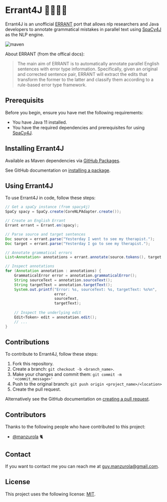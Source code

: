 # Errant4J 🧑🏻‍🏫📝

Errant4J is an unofficial [ERRANT](https://github.com/chrisjbryant/errant) port that allows nlp researchers and Java developers to annotate grammatical mistakes in parallel text using [SpaCy4J](https://github.com/LanguageToys/spacy4j) as the NLP engine.

![maven](https://github.com/manzurola/errant-java/actions/workflows/maven.yml/badge.svg)

About ERRANT (from the offical docs):

> The main aim of ERRANT is to automatically annotate parallel English sentences with error type information. Specifically, given an original and corrected sentence pair, ERRANT will extract the edits that transform the former to the latter and classify them according to a rule-based error type framework.

## Prerequisits

Before you begin, ensure you have met the following requirements:

* You have Java 11 installed.
* You have the required dependencies and prerequisites for using [SpaCy4J](https://github.com/LanguageToys/spacy4j).

## Installing Errant4J

Available as Maven dependencies via [GitHub Packages](https://github.com/LanguageToys/errant4j/packages).

See GitHub documentation on [installing a package](https://docs.github.com/en/packages/working-with-a-github-packages-registry/working-with-the-apache-maven-registry#installing-a-package).

## Using Errant4J

To use Errant4J in code, follow these steps:

```java
// Get a spaCy instance (from spacy4j)
SpaCy spacy = SpaCy.create(CoreNLPAdapter.create());

// Create an English Errant
Errant errant = Errant.en(spacy);

// Parse source and target sentences
Doc source = errant.parse("Yesterday I went to see my therapist.");
Doc target = errant.parse("Yesterday I go to see my therapist.");

// Annotate grammatical errors
List<Annotation> annotations = errant.annotate(source.tokens(), target.tokens());

// Inspect annotations
for (Annotation annotation : annotations) {
    GrammaticalError error = annotation.grammaticalError();
    String sourceText = annotation.sourceText();
    String targetText = annotation.targetText();
    System.out.printf("Error: %s, sourceText: %s, targetText: %s%n",
                      error,
                      sourceText,
                      targetText);
    
    // Inspect the underlying edit
    Edit<Token> edit = annotation.edit();
    // ...
}
```

## Contributions

To contribute to Errant4J, follow these steps:

1. Fork this repository.
2. Create a branch: `git checkout -b <branch_name>`.
3. Make your changes and commit them: `git commit -m '<commit_message>'`
4. Push to the original branch: `git push origin <project_name>/<location>`
5. Create the pull request.

Alternatively see the GitHub documentation on [creating a pull request](https://docs.github.com/en/github/collaborating-with-pull-requests/proposing-changes-to-your-work-with-pull-requests/creating-a-pull-request).

        
## Contributors
        
Thanks to the following people who have contributed to this project:
        
* [@manzurola](https://github.com/manzurola) 🐈        

## Contact

If you want to contact me you can reach me at [guy.manzurola@gmail.com](guy.manzurola@gmail.com).

## License
        
This project uses the following license: [MIT](https://github.com/LanguageToys/aligner/blob/555fd35e842feb8d899d7197a1965ea01bc74c95/LICENSE).
